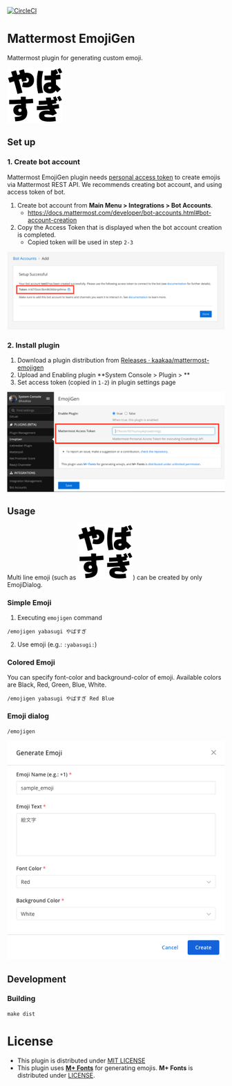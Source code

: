 [![CircleCI](https://circleci.com/gh/kaakaa/mattermost-emojigen/tree/master.svg?style=svg)](https://circleci.com/gh/kaakaa/mattermost-emojigen/tree/master)

# Mattermost EmojiGen

Mattermost plugin for generating custom emoji.

![sample](./screenshots/emoji_sample.png)

## Set up

### 1. Create bot account

Mattermost EmojiGen plugin needs [personal access token](https://docs.mattermost.com/developer/personal-access-tokens.html) to create emojis via Mattermost REST API. We recommends creating bot account, and using access token of bot.

1. Create bot account from **Main Menu > Integrations > Bot Accounts**.
   - https://docs.mattermost.com/developer/bot-accounts.html#bot-account-creation
2. Copy the Access Token that is displayed when the bot account creation is completed.
   - Copied token will be used in step `2-3`

![](./screenshots/bot_access_token.png)

### 2. Install plugin

1. Download a plugin distribution from [Releases · kaakaa/mattermost\-emojigen](https://github.com/kaakaa/mattermost-emojigen/releases/lateset)
2. Upload and Enabling plugin **System Console > Plugin > **
3. Set access token (copied in `1-2`) in plugin settings page

![](./screenshots/bot_settings.png)

## Usage

Multi line emoji (such as ![sample](./screenshots/emoji_sample.png)) can be created by only EmojiDialog.

### Simple Emoji

1. Executing `emojigen` command

```
/emojigen yabasugi やばすぎ
```

2. Use emoji (e.g.: `:yabasugi:`)

### Colored Emoji

You can specify font-color and background-color of emoji. Available colors are Black, Red, Green, Blue, White.

```
/emojigen yabasugi やばすぎ Red Blue
```

### Emoji dialog

```
/emojigen
```

![Emoji Dialog](./screenshots/emoji_dialog.png)

## Development

### Building

```
make dist
```

# License

- This plugin is distributed under [MIT LICENSE](LICENSE)
- This plugin uses [**M+ Fonts**](https://mplus-fonts.osdn.jp/) for generating emojis. **M+ Fonts** is distributed under [LICENSE](./assets/ttf/mplus/LICENSE_E).
